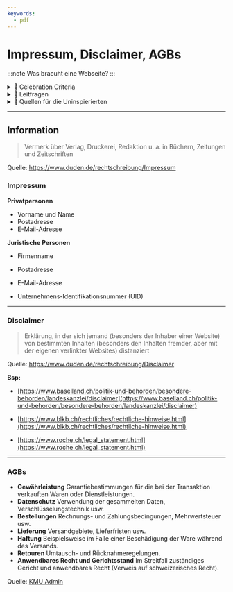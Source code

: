 ```yaml
---
keywords:
  - pdf
---
```

# Impressum, Disclaimer, AGBs
:::note
Was bracuht eine Webseite?
:::

<details>
  <summary> 🎉 Celebration Criteria</summary>

**Zeigt Konsequenzen von Fehlern im Datenschutz und bei der Datensicherheit auf.**
Kennt wesentliche juristische Voraussetzungen und Eigenheiten von Websites (z.B. Impressum, Disclaimer, AGBs).

</details>

<details>
  <summary> 🤔 Leitfragen </summary>
- Was ist ein Impressum?
- Warum braucht es ein Impressum?
- Was gehört in ein Impressum?
- Gibt es eine Impressumspflicht in der Schweiz?
- Was ist ein Disclaimer?
- Weshalb und wan ist ein Disclaimer sinvoll?
- Für was könne man einen Disclaimer brauchen? ( eventuell bsp. müssen nicht nur aus der IT sein)
- Sind Disclamer Pflicht?
- Gibt es Limitation bei Disclamer?
- Was sind AGBs?
- Wan sind diese sinvoll?
- Was sollte man in AGBs Regeln ?
- Sind AGBs Pflicht?
- Gibt es Limitation bei AGBs?
-...

</details>

<details>
  <summary> 🤫 Quellen für die Uninspierierten</summary>

- [**Hostpoint:** Impressumspflicht ab Frühling in der Schweiz](https://www.hostpoint.ch/blog/impressumspflicht-ab-fruehling-auch-in-der-schweiz/#:~:text=In%20der%20Schweiz%20besteht%20bislang,Gesch%C3%A4ftsverkehr%C2%BB%20in%20der%20Schweiz%20eingef%C3%BChrt.)

- [**cyon:** Websites: Wer benötigt ein Impressum und was muss darin stehen?](https://www.cyon.ch/blog/Impressum-Websites)

- [**beobachter.ch:** EIGENE WEBSITE ERSTELLEN: Das müssen Sie rechtlich beachten](https://www.beobachter.ch/digital/multimedia/eigene-website-erstellen-das-mussen-sie-rechtlich-beachten)

- [**weka:** Impressumspflicht Schweiz: So erstellen Sie rechtssichere Websites](https://www.weka.ch/themen/marketing-verkauf/online-marketing/e-commerce/article/impressumspflicht-schweiz-so-erstellen-sie-rechtssichere-websites/)

- [**020webdesign.ch:** Checkliste zur rechtlich sicheren Website in der Schweiz](https://8020webdesign.ch/checkliste-rechtlich-sichere-website-schweiz/)


</details>

___

## Information
>Vermerk über Verlag, Druckerei, Redaktion u. a. in Büchern, Zeitungen und Zeitschriften

Quelle: https://www.duden.de/rechtschreibung/Impressum

### Impressum

**Privatpersonen**
- Vorname und Name
- Postadresse
- E-Mail-Adresse

**Juristische Personen**
- Firmenname
- Postadresse
- E-Mail-Adresse

- Unternehmens-Identifikationsnummer (UID)

___

### Disclaimer

>Erklärung, in der sich jemand (besonders der Inhaber einer Website) von bestimmten Inhalten (besonders den Inhalten fremder, aber mit der eigenen verlinkter Websites) distanziert

Quelle: https://www.duden.de/rechtschreibung/Disclaimer

**Bsp:**
- [https://www.baselland.ch/politik-und-behorden/besondere-behorden/landeskanzlei/disclaimer](https://www.baselland.ch/politik-und-behorden/besondere-behorden/landeskanzlei/disclaimer)

- [https://www.blkb.ch/rechtliches/rechtliche-hinweise.html](https://www.blkb.ch/rechtliches/rechtliche-hinweise.html)

- [https://www.roche.ch/legal_statement.html](https://www.roche.ch/legal_statement.html)

___
### AGBs
- **Gewährleistung** Garantiebestimmungen für die bei der Transaktion verkauften Waren oder Dienstleistungen.
- **Datenschutz** Verwendung der gesammelten Daten, Verschlüsselungstechnik usw.
- **Bestellungen** Rechnungs- und Zahlungsbedingungen, Mehrwertsteuer usw.
- **Lieferung** Versandgebiete, Lieferfristen usw.
- **Haftung** Beispielsweise im Falle einer Beschädigung der Ware während des Versands.
- **Retouren** Umtausch- und Rücknahmeregelungen.
- **Anwendbares Recht und Gerichtsstand** Im Streitfall zuständiges Gericht und anwendbares Recht (Verweis auf schweizerisches Recht).

Quelle: [KMU Admin](https://www.kmu.admin.ch/kmu/de/home/praktisches-wissen/kmu-betreiben/e-commerce/erstellung-e-commerce-site/allgemeine-geschaeftsbedingungen.html)
